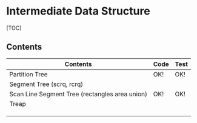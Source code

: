 # Intermediate Data Structure



[TOC]



## Contents

| Contents                                       | Code | Test |
| ---------------------------------------------- | ---- | ---- |
| Partition Tree                                 | OK!  | OK!  |
| Segment Tree (scrq, rcrq)                      |      |      |
| Scan Line Segment Tree (rectangles area union) | OK!  | OK!  |
| Treap                                          |      |      |
|                                                |      |      |
|                                                |      |      |
|                                                |      |      |
